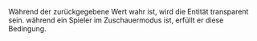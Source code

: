 Während der zurückgegebene Wert wahr ist, wird die Entität transparent sein. während ein Spieler im Zuschauermodus ist, erfüllt er diese Bedingung.